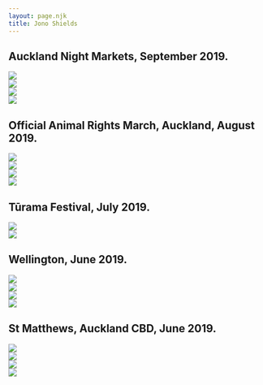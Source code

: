 ```yaml
---
layout: page.njk
title: Jono Shields
---
```


<h2>Auckland Night Markets, September 2019.</h3>

<div class="image">
  <img class="right" src="/assets/images/markets.jpg"/>
  <!--<span class="description side">Wellington 2019</span>-->
</div>

<div class="image">
  <img class="left" src="/assets/images/markets2.jpg"/>
  <!--<span class="description side">Wellington 2019</span>-->
</div>

<div class="image">
  <img class="right" src="/assets/images/markets3.jpg"/>
  <!--<span class="description side">Wellington 2019</span>-->
</div>

<div class="image">
  <img class="left" src="/assets/images/markets4.jpg"/>
  <!--<span class="description side">Wellington 2019</span>-->
</div>

<h2>Official Animal Rights March, Auckland, August 2019.</h3>

<div class="image">
  <img class="right" src="/assets/images/march.jpg"/>
  <!--<span class="description side">Wellington 2019</span>-->
</div>

<div class="image">
  <img class="left" src="/assets/images/march2.jpg"/>
  <!--<span class="description side">Wellington 2019</span>-->
</div>

<div class="image">
  <img class="right" src="/assets/images/march3.jpg"/>
  <!--<span class="description side">Wellington 2019</span>-->
</div>

<div class="image">
  <img class="left" src="/assets/images/march4.jpg"/>
  <!--<span class="description side">Wellington 2019</span>-->
</div>

<h2>Tūrama Festival, July 2019.</h3>

<div class="image">
  <img class="right" src="/assets/images/lightshow.jpg"/>
  <!--<span class="description side">Wellington 2019</span>-->
</div>

<div class="image">
  <img class="left" src="/assets/images/lightshow2.jpg"/>
  <!--<span class="description side">Wellington 2019</span>-->
</div>

<h2>Wellington, June 2019.</h3>

<div class="image">
  <img class="right" src="/assets/images/wellington.jpg"/>
  <!--<span class="description side">Wellington 2019</span>-->
</div>

<div class="image">
  <img class="left" src="/assets/images/wellington2.jpg"/>
  <!--<span class="description side">Wellington 2019</span>-->
</div>

<div class="image">
  <img class="right" src="/assets/images/wellington3.jpg"/>
  <!--<span class="description side">Wellington 2019</span>-->
</div>

<div class="image">
  <img class="left" src="/assets/images/wellington4.jpg"/>
  <!--<span class="description side">Wellington 2019</span>-->
</div>

<h2>St Matthews, Auckland CBD, June 2019.</h3>

<div class="image">
  <img class="right" src="/assets/images/church.jpg"/>
  <!--<span class="description side">Wellington 2019</span>-->
</div>

<div class="image">
  <img class="left" src="/assets/images/church2.jpg"/>
  <!--<span class="description side">Wellington 2019</span>-->
</div>

<div class="image">
  <img class="right" src="/assets/images/church3.jpg"/>
  <!--<span class="description side">Wellington 2019</span>-->
</div>

<div class="image">
  <img class="left" src="/assets/images/church4.jpg"/>
  <!--<span class="description side">Wellington 2019</span>-->
</div>
